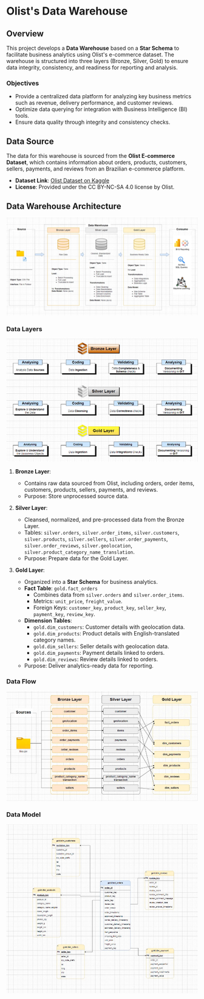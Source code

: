 # Olist's Data Warehouse

## Overview
This project develops a **Data Warehouse** based on a **Star Schema** to facilitate business analytics using Olist's e-commerce dataset. The warehouse is structured into three layers (Bronze, Silver, Gold) to ensure data integrity, consistency, and readiness for reporting and analysis.

### Objectives
- Provide a centralized data platform for analyzing key business metrics such as revenue, delivery performance, and customer reviews.
- Optimize data querying for integration with Business Intelligence (BI) tools.
- Ensure data quality through integrity and consistency checks.

## Data Source
The data for this warehouse is sourced from the **Olist E-commerce Dataset**, which contains information about orders, products, customers, sellers, payments, and reviews from an Brazilian e-commerce platform.  
- **Dataset Link**: [Olist Dataset on Kaggle](https://www.kaggle.com/datasets/olistbr/brazilian-ecommerce)  
- **License**: Provided under the CC BY-NC-SA 4.0 license by Olist.


## Data Warehouse Architecture

![Data Architecture](data_architecture/data_architecture.jpg)

### Data Layers

![Data layers](data_architecture/data_layers.jpg)

1. **Bronze Layer**: 
   - Contains raw data sourced from Olist, including orders, order items, customers, products, sellers, payments, and reviews.
   - Purpose: Store unprocessed source data.

2. **Silver Layer**: 
   - Cleansed, normalized, and pre-processed data from the Bronze Layer.
   - Tables: `silver.orders`, `silver.order_items`, `silver.customers`, `silver.products`, `silver.sellers`, `silver.order_payments`, `silver.order_reviews`, `silver.geolocation`, `silver.product_category_name_translation`.
   - Purpose: Prepare data for the Gold Layer.

3. **Gold Layer**: 
   - Organized into a **Star Schema** for business analytics.
   - **Fact Table**: `gold.fact_orders`
     - Combines data from `silver.orders` and `silver.order_items`.
     - Metrics: `unit_price`, `freight_value`.
     - Foreign Keys: `customer_key`, `product_key`, `seller_key`, `payment_key`, `review_key`.
   - **Dimension Tables**:
     - `gold.dim_customers`: Customer details with geolocation data.
     - `gold.dim_products`: Product details with English-translated category names.
     - `gold.dim_sellers`: Seller details with geolocation data.
     - `gold.dim_payments`: Payment details linked to orders.
     - `gold.dim_reviews`: Review details linked to orders.
   - Purpose: Deliver analytics-ready data for reporting.


### Data Flow

![Data Flow](data_architecture/data_flow.jpg)

### Data Model

![Data Modeling](data_architecture/data_modeling.jpg)
